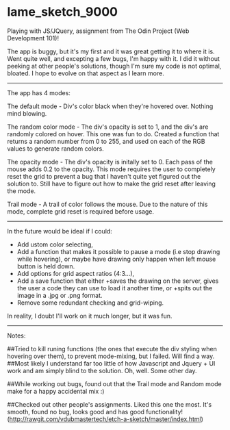 # lame_sketch_9000
Playing with JS/JQuery, assignment from The Odin Project (Web Development 101)!


The app is buggy, but it's my first and it was great getting it to where it is. Went quite well, and excepting a few bugs, I'm happy with it. I did it without peeking at other people's solutions, though I'm sure my code is not optimal, bloated. I hope to evolve on that aspect as I learn more.


*****************

The app has 4 modes:

The default mode - Div's color black when they're hovered over. Nothing mind blowing.

The random color mode - The div's opacity is set to 1, and the div's are randomly colored on hover. This one was fun to do. Created a function that returns a random number from 0 to 255, and used on each of the RGB values to generate random colors.

The opacity mode - The div's opacity is initally set to 0. Each pass of the mouse adds 0.2 to the opacity. This mode requires the user to completely reset the grid to prevent a bug that I haven't quite yet figured out the solution to. Still have to figure out how to make the grid reset after leaving the mode.

Trail mode - A trail of color follows the mouse. Due to the nature of this mode, complete grid reset is required before usage.

*****************

In the future would be ideal if I could:

- Add ustom color selecting,
- Add a function that makes it possible to pause a mode (i.e stop drawing while hovering), or maybe have drawing only happen when left mouse button is held down. 
- Add options for grid aspect ratios (4:3...),
- Add a save function that either
	+saves the drawing on the server, gives the user a code they can use to load it another time,
	or
	+spits out the image in a .jpg or .png format.
- Remove some redundant checking and grid-wiping.

In reality, I doubt I'll work on it much longer, but it was fun.

******************


Notes:

##Tried to kill runing functions (the ones that execute the div styling when hovering over them), to prevent mode-mixing, but I failed. Will find a way.
##Most likely I understand far too little of how Javascript and Jquery + UI work and am simply blind to the solution. Oh, well. Some other day.

##While working out bugs, found out that the Trail mode and Random mode make for a happy accidental mix :)

##Checked out other people's assignments. Liked this one the most. It's smooth, found no bug, looks good and has good functionality! (http://rawgit.com/vdubmastertech/etch-a-sketch/master/index.html)
